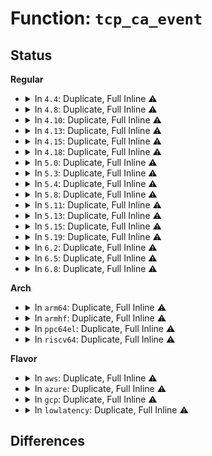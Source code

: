 # Function: <code>tcp_ca_event</code>

## Status
<b>Regular</b>
<ul>
<li>
<details>
<summary>In <code>4.4</code>: Duplicate, Full Inline ⚠️</summary>

**Collision:** Static Duplication

**Inline:** Full

**Transformation:** False

**Instances:**

```
In net/ipv4/tcp_input.c (ffffffff8176a6db)
Location: include/net/tcp.h:927
Inline: True
Inline callers:
  - net/ipv4/tcp_input.c:__tcp_ecn_check_ce
  - net/ipv4/tcp_input.c:__tcp_ecn_check_ce
  - net/ipv4/tcp_input.c:tcp_fastretrans_alert
  - net/ipv4/tcp_input.c:tcp_fastretrans_alert
  - net/ipv4/tcp_input.c:tcp_enter_loss
```
```
In net/ipv4/tcp_output.c (ffffffff81775245)
Location: include/net/tcp.h:927
Inline: True
Inline callers:
  - net/ipv4/tcp_output.c:tcp_cwnd_restart
  - net/ipv4/tcp_output.c:tcp_transmit_skb
  - net/ipv4/tcp_output.c:tcp_send_ack
  - net/ipv4/tcp_output.c:tcp_send_delayed_ack
```
</details>
</li>
<li>
<details>
<summary>In <code>4.8</code>: Duplicate, Full Inline ⚠️</summary>

**Collision:** Static Duplication

**Inline:** Full

**Transformation:** False

**Instances:**

```
In net/ipv4/tcp_input.c (ffffffff817dd1c8)
Location: include/net/tcp.h:944
Inline: True
Inline callers:
  - net/ipv4/tcp_input.c:tcp_fastretrans_alert
  - net/ipv4/tcp_input.c:tcp_fastretrans_alert
  - net/ipv4/tcp_input.c:tcp_enter_loss
  - net/ipv4/tcp_input.c:__tcp_ecn_check_ce
  - net/ipv4/tcp_input.c:__tcp_ecn_check_ce
```
```
In net/ipv4/tcp_output.c (ffffffff817e51b8)
Location: include/net/tcp.h:944
Inline: True
Inline callers:
  - net/ipv4/tcp_output.c:tcp_send_ack
  - net/ipv4/tcp_output.c:tcp_send_delayed_ack
  - net/ipv4/tcp_output.c:tcp_transmit_skb
  - net/ipv4/tcp_output.c:tcp_cwnd_restart
```
</details>
</li>
<li>
<details>
<summary>In <code>4.10</code>: Duplicate, Full Inline ⚠️</summary>

**Collision:** Static Duplication

**Inline:** Full

**Transformation:** False

**Instances:**

```
In net/ipv4/tcp_input.c (ffffffff8180d30c)
Location: include/net/tcp.h:991
Inline: True
Inline callers:
  - net/ipv4/tcp_input.c:tcp_fastretrans_alert
  - net/ipv4/tcp_input.c:tcp_fastretrans_alert
  - net/ipv4/tcp_input.c:tcp_enter_loss
  - net/ipv4/tcp_input.c:__tcp_ecn_check_ce
  - net/ipv4/tcp_input.c:__tcp_ecn_check_ce
```
```
In net/ipv4/tcp_output.c (ffffffff81815648)
Location: include/net/tcp.h:991
Inline: True
Inline callers:
  - net/ipv4/tcp_output.c:tcp_send_ack
  - net/ipv4/tcp_output.c:tcp_send_delayed_ack
  - net/ipv4/tcp_output.c:tcp_transmit_skb
  - net/ipv4/tcp_output.c:tcp_cwnd_restart
```
</details>
</li>
<li>
<details>
<summary>In <code>4.13</code>: Duplicate, Full Inline ⚠️</summary>

**Collision:** Static Duplication

**Inline:** Full

**Transformation:** False

**Instances:**

```
In net/ipv4/tcp_input.c (ffffffff8182e03b)
Location: include/net/tcp.h:1043
Inline: True
Inline callers:
  - net/ipv4/tcp_input.c:tcp_fastretrans_alert
  - net/ipv4/tcp_input.c:tcp_fastretrans_alert
  - net/ipv4/tcp_input.c:tcp_enter_loss
  - net/ipv4/tcp_input.c:__tcp_ecn_check_ce
  - net/ipv4/tcp_input.c:__tcp_ecn_check_ce
```
```
In net/ipv4/tcp_output.c (ffffffff8183725e)
Location: include/net/tcp.h:1043
Inline: True
Inline callers:
  - net/ipv4/tcp_output.c:tcp_send_delayed_ack
  - net/ipv4/tcp_output.c:tcp_transmit_skb
  - net/ipv4/tcp_output.c:tcp_cwnd_restart
```
</details>
</li>
<li>
<details>
<summary>In <code>4.15</code>: Duplicate, Full Inline ⚠️</summary>

**Collision:** Static Duplication

**Inline:** Full

**Transformation:** False

**Instances:**

```
In net/ipv4/tcp_input.c (ffffffff818ace81)
Location: include/net/tcp.h:1045
Inline: True
Inline callers:
  - net/ipv4/tcp_input.c:tcp_fastretrans_alert
  - net/ipv4/tcp_input.c:tcp_fastretrans_alert
  - net/ipv4/tcp_input.c:tcp_enter_loss
  - net/ipv4/tcp_input.c:__tcp_ecn_check_ce
  - net/ipv4/tcp_input.c:__tcp_ecn_check_ce
```
```
In net/ipv4/tcp_output.c (ffffffff818b690e)
Location: include/net/tcp.h:1045
Inline: True
Inline callers:
  - net/ipv4/tcp_output.c:tcp_send_delayed_ack
  - net/ipv4/tcp_output.c:tcp_transmit_skb
  - net/ipv4/tcp_output.c:tcp_cwnd_restart
```
</details>
</li>
<li>
<details>
<summary>In <code>4.18</code>: Duplicate, Full Inline ⚠️</summary>

**Collision:** Static Duplication

**Inline:** Full

**Transformation:** False

**Instances:**

```
In net/ipv4/tcp_input.c (ffffffff819023da)
Location: include/net/tcp.h:1062
Inline: True
Inline callers:
  - net/ipv4/tcp_input.c:tcp_fastretrans_alert
  - net/ipv4/tcp_input.c:tcp_fastretrans_alert
  - net/ipv4/tcp_input.c:tcp_enter_loss
  - net/ipv4/tcp_input.c:__tcp_ecn_check_ce
  - net/ipv4/tcp_input.c:__tcp_ecn_check_ce
```
```
In net/ipv4/tcp_output.c (ffffffff8190826e)
Location: include/net/tcp.h:1062
Inline: True
Inline callers:
  - net/ipv4/tcp_output.c:__tcp_transmit_skb
  - net/ipv4/tcp_output.c:tcp_cwnd_restart
```
</details>
</li>
<li>
<details>
<summary>In <code>5.0</code>: Duplicate, Full Inline ⚠️</summary>

**Collision:** Static Duplication

**Inline:** Full

**Transformation:** False

**Instances:**

```
In net/ipv4/tcp_input.c (ffffffff81930465)
Location: include/net/tcp.h:1102
Inline: True
Inline callers:
  - net/ipv4/tcp_input.c:tcp_fastretrans_alert
  - net/ipv4/tcp_input.c:tcp_fastretrans_alert
  - net/ipv4/tcp_input.c:tcp_enter_loss
  - net/ipv4/tcp_input.c:__tcp_ecn_check_ce
  - net/ipv4/tcp_input.c:__tcp_ecn_check_ce
```
```
In net/ipv4/tcp_output.c (ffffffff81936548)
Location: include/net/tcp.h:1102
Inline: True
Inline callers:
  - net/ipv4/tcp_output.c:__tcp_transmit_skb
  - net/ipv4/tcp_output.c:tcp_cwnd_restart
```
</details>
</li>
<li>
<details>
<summary>In <code>5.3</code>: Duplicate, Full Inline ⚠️</summary>

**Collision:** Static Duplication

**Inline:** Full

**Transformation:** False

**Instances:**

```
In net/ipv4/tcp_input.c (ffffffff819939d8)
Location: include/net/tcp.h:1104
Inline: True
Inline callers:
  - net/ipv4/tcp_input.c:tcp_fastretrans_alert
  - net/ipv4/tcp_input.c:tcp_fastretrans_alert
  - net/ipv4/tcp_input.c:tcp_enter_loss
  - net/ipv4/tcp_input.c:__tcp_ecn_check_ce
  - net/ipv4/tcp_input.c:__tcp_ecn_check_ce
```
```
In net/ipv4/tcp_output.c (ffffffff8199ab39)
Location: include/net/tcp.h:1104
Inline: True
Inline callers:
  - net/ipv4/tcp_output.c:__tcp_transmit_skb
  - net/ipv4/tcp_output.c:tcp_cwnd_restart
```
</details>
</li>
<li>
<details>
<summary>In <code>5.4</code>: Duplicate, Full Inline ⚠️</summary>

**Collision:** Static Duplication

**Inline:** Full

**Transformation:** False

**Instances:**

```
In net/ipv4/tcp_input.c (ffffffff819ca528)
Location: include/net/tcp.h:1125
Inline: True
Inline callers:
  - net/ipv4/tcp_input.c:tcp_fastretrans_alert
  - net/ipv4/tcp_input.c:tcp_fastretrans_alert
  - net/ipv4/tcp_input.c:tcp_enter_loss
  - net/ipv4/tcp_input.c:__tcp_ecn_check_ce
  - net/ipv4/tcp_input.c:__tcp_ecn_check_ce
```
```
In net/ipv4/tcp_output.c (ffffffff819d155a)
Location: include/net/tcp.h:1125
Inline: True
Inline callers:
  - net/ipv4/tcp_output.c:__tcp_transmit_skb
  - net/ipv4/tcp_output.c:tcp_cwnd_restart
```
</details>
</li>
<li>
<details>
<summary>In <code>5.8</code>: Duplicate, Full Inline ⚠️</summary>

**Collision:** Static Duplication

**Inline:** Full

**Transformation:** False

**Instances:**

```
In net/ipv4/tcp_input.c (ffffffff81ab74cd)
Location: include/net/tcp.h:1145
Inline: True
Inline callers:
  - net/ipv4/tcp_input.c:tcp_fastretrans_alert
  - net/ipv4/tcp_input.c:tcp_fastretrans_alert
  - net/ipv4/tcp_input.c:tcp_enter_loss
  - net/ipv4/tcp_input.c:__tcp_ecn_check_ce
  - net/ipv4/tcp_input.c:__tcp_ecn_check_ce
```
```
In net/ipv4/tcp_output.c (ffffffff81abe65d)
Location: include/net/tcp.h:1145
Inline: True
Inline callers:
  - net/ipv4/tcp_output.c:__tcp_transmit_skb
  - net/ipv4/tcp_output.c:tcp_cwnd_restart
```
</details>
</li>
<li>
<details>
<summary>In <code>5.11</code>: Duplicate, Full Inline ⚠️</summary>

**Collision:** Static Duplication

**Inline:** Full

**Transformation:** False

**Instances:**

```
In net/ipv4/tcp_input.c (ffffffff81ac277a)
Location: include/net/tcp.h:1150
Inline: True
Inline callers:
  - net/ipv4/tcp_input.c:tcp_fastretrans_alert
  - net/ipv4/tcp_input.c:tcp_fastretrans_alert
  - net/ipv4/tcp_input.c:tcp_enter_loss
  - net/ipv4/tcp_input.c:__tcp_ecn_check_ce
  - net/ipv4/tcp_input.c:__tcp_ecn_check_ce
```
```
In net/ipv4/tcp_output.c (ffffffff81ac9f7b)
Location: include/net/tcp.h:1150
Inline: True
Inline callers:
  - net/ipv4/tcp_output.c:__tcp_transmit_skb
  - net/ipv4/tcp_output.c:tcp_cwnd_restart
```
</details>
</li>
<li>
<details>
<summary>In <code>5.13</code>: Duplicate, Full Inline ⚠️</summary>

**Collision:** Static Duplication

**Inline:** Full

**Transformation:** False

**Instances:**

```
In net/ipv4/tcp_input.c (ffffffff81aad8a0)
Location: include/net/tcp.h:1142
Inline: True
Inline callers:
  - net/ipv4/tcp_input.c:tcp_fastretrans_alert
  - net/ipv4/tcp_input.c:tcp_fastretrans_alert
  - net/ipv4/tcp_input.c:tcp_enter_loss
  - net/ipv4/tcp_input.c:__tcp_ecn_check_ce
  - net/ipv4/tcp_input.c:__tcp_ecn_check_ce
```
```
In net/ipv4/tcp_output.c (ffffffff81ab4e19)
Location: include/net/tcp.h:1142
Inline: True
Inline callers:
  - net/ipv4/tcp_output.c:__tcp_transmit_skb
  - net/ipv4/tcp_output.c:tcp_cwnd_restart
```
</details>
</li>
<li>
<details>
<summary>In <code>5.15</code>: Duplicate, Full Inline ⚠️</summary>

**Collision:** Static Duplication

**Inline:** Full

**Transformation:** False

**Instances:**

```
In net/ipv4/tcp_input.c (ffffffff81b6a390)
Location: include/net/tcp.h:1135
Inline: True
Inline callers:
  - net/ipv4/tcp_input.c:tcp_fastretrans_alert
  - net/ipv4/tcp_input.c:tcp_fastretrans_alert
  - net/ipv4/tcp_input.c:tcp_enter_loss
  - net/ipv4/tcp_input.c:__tcp_ecn_check_ce
  - net/ipv4/tcp_input.c:__tcp_ecn_check_ce
```
```
In net/ipv4/tcp_output.c (ffffffff81b71dd3)
Location: include/net/tcp.h:1135
Inline: True
Inline callers:
  - net/ipv4/tcp_output.c:__tcp_transmit_skb
  - net/ipv4/tcp_output.c:tcp_cwnd_restart
```
</details>
</li>
<li>
<details>
<summary>In <code>5.19</code>: Duplicate, Full Inline ⚠️</summary>

**Collision:** Static Duplication

**Inline:** Full

**Transformation:** False

**Instances:**

```
In net/ipv4/tcp_input.c (ffffffff81cf9581)
Location: include/net/tcp.h:1145
Inline: True
Inline callers:
  - net/ipv4/tcp_input.c:tcp_fastretrans_alert
  - net/ipv4/tcp_input.c:tcp_fastretrans_alert
  - net/ipv4/tcp_input.c:tcp_enter_loss
  - net/ipv4/tcp_input.c:__tcp_ecn_check_ce
  - net/ipv4/tcp_input.c:__tcp_ecn_check_ce
```
```
In net/ipv4/tcp_output.c (ffffffff81d012b0)
Location: include/net/tcp.h:1145
Inline: True
Inline callers:
  - net/ipv4/tcp_output.c:__tcp_transmit_skb
  - net/ipv4/tcp_output.c:tcp_cwnd_restart
```
</details>
</li>
<li>
<details>
<summary>In <code>6.2</code>: Duplicate, Full Inline ⚠️</summary>

**Collision:** Static Duplication

**Inline:** Full

**Transformation:** False

**Instances:**

```
In net/ipv4/tcp_input.c (ffffffff81ebe040)
Location: include/net/tcp.h:1158
Inline: True
Inline callers:
  - net/ipv4/tcp_input.c:tcp_fastretrans_alert
  - net/ipv4/tcp_input.c:tcp_fastretrans_alert
  - net/ipv4/tcp_input.c:tcp_enter_loss
  - net/ipv4/tcp_input.c:__tcp_ecn_check_ce
  - net/ipv4/tcp_input.c:__tcp_ecn_check_ce
```
```
In net/ipv4/tcp_output.c (ffffffff81ec6410)
Location: include/net/tcp.h:1158
Inline: True
Inline callers:
  - net/ipv4/tcp_output.c:__tcp_transmit_skb
  - net/ipv4/tcp_output.c:tcp_cwnd_restart
```
</details>
</li>
<li>
<details>
<summary>In <code>6.5</code>: Duplicate, Full Inline ⚠️</summary>

**Collision:** Static Duplication

**Inline:** Full

**Transformation:** False

**Instances:**

```
In net/ipv4/tcp_input.c (ffffffff81f1c517)
Location: include/net/tcp.h:1156
Inline: True
Inline callers:
  - net/ipv4/tcp_input.c:tcp_fastretrans_alert
  - net/ipv4/tcp_input.c:tcp_fastretrans_alert
  - net/ipv4/tcp_input.c:tcp_enter_loss
  - net/ipv4/tcp_input.c:__tcp_ecn_check_ce
  - net/ipv4/tcp_input.c:__tcp_ecn_check_ce
```
```
In net/ipv4/tcp_output.c (ffffffff81f24b4a)
Location: include/net/tcp.h:1156
Inline: True
Inline callers:
  - net/ipv4/tcp_output.c:__tcp_transmit_skb
  - net/ipv4/tcp_output.c:tcp_cwnd_restart
```
</details>
</li>
<li>
<details>
<summary>In <code>6.8</code>: Duplicate, Full Inline ⚠️</summary>

**Collision:** Static Duplication

**Inline:** Full

**Transformation:** False

**Instances:**

```
In net/ipv4/tcp_input.c (ffffffff81fe0d68)
Location: include/net/tcp.h:1193
Inline: True
Inline callers:
  - net/ipv4/tcp_input.c:tcp_fastretrans_alert
  - net/ipv4/tcp_input.c:tcp_fastretrans_alert
  - net/ipv4/tcp_input.c:tcp_enter_loss
  - net/ipv4/tcp_input.c:__tcp_ecn_check_ce
  - net/ipv4/tcp_input.c:__tcp_ecn_check_ce
```
```
In net/ipv4/tcp_output.c (ffffffff81fe9318)
Location: include/net/tcp.h:1193
Inline: True
Inline callers:
  - net/ipv4/tcp_output.c:__tcp_transmit_skb
  - net/ipv4/tcp_output.c:tcp_cwnd_restart
```
</details>
</li>
</ul>
<b>Arch</b>
<ul>
<li>
<details>
<summary>In <code>arm64</code>: Duplicate, Full Inline ⚠️</summary>

**Collision:** Static Duplication

**Inline:** Full

**Transformation:** False

**Instances:**

```
In net/ipv4/tcp_input.c (ffff800010c7d290)
Location: include/net/tcp.h:1125
Inline: True
Inline callers:
  - net/ipv4/tcp_input.c:tcp_fastretrans_alert
  - net/ipv4/tcp_input.c:tcp_fastretrans_alert
  - net/ipv4/tcp_input.c:tcp_enter_loss
  - net/ipv4/tcp_input.c:__tcp_ecn_check_ce
  - net/ipv4/tcp_input.c:__tcp_ecn_check_ce
```
```
In net/ipv4/tcp_output.c (ffff800010c8413c)
Location: include/net/tcp.h:1125
Inline: True
Inline callers:
  - net/ipv4/tcp_output.c:__tcp_transmit_skb
  - net/ipv4/tcp_output.c:tcp_cwnd_restart
```
</details>
</li>
<li>
<details>
<summary>In <code>armhf</code>: Duplicate, Full Inline ⚠️</summary>

**Collision:** Static Duplication

**Inline:** Full

**Transformation:** False

**Instances:**

```
In net/ipv4/tcp_input.c (c0d8c360)
Location: include/net/tcp.h:1125
Inline: True
Inline callers:
  - net/ipv4/tcp_input.c:tcp_fastretrans_alert
  - net/ipv4/tcp_input.c:tcp_fastretrans_alert
  - net/ipv4/tcp_input.c:tcp_enter_loss
  - net/ipv4/tcp_input.c:__tcp_ecn_check_ce
  - net/ipv4/tcp_input.c:__tcp_ecn_check_ce
```
```
In net/ipv4/tcp_output.c (c0d93418)
Location: include/net/tcp.h:1125
Inline: True
Inline callers:
  - net/ipv4/tcp_output.c:__tcp_transmit_skb
  - net/ipv4/tcp_output.c:tcp_cwnd_restart
```
</details>
</li>
<li>
<details>
<summary>In <code>ppc64el</code>: Duplicate, Full Inline ⚠️</summary>

**Collision:** Static Duplication

**Inline:** Full

**Transformation:** False

**Instances:**

```
In net/ipv4/tcp_input.c (c000000000d871f4)
Location: include/net/tcp.h:1125
Inline: True
Inline callers:
  - net/ipv4/tcp_input.c:tcp_fastretrans_alert
  - net/ipv4/tcp_input.c:tcp_fastretrans_alert
  - net/ipv4/tcp_input.c:tcp_enter_loss
  - net/ipv4/tcp_input.c:__tcp_ecn_check_ce
  - net/ipv4/tcp_input.c:__tcp_ecn_check_ce
```
```
In net/ipv4/tcp_output.c (c000000000d8f974)
Location: include/net/tcp.h:1125
Inline: True
Inline callers:
  - net/ipv4/tcp_output.c:__tcp_transmit_skb
  - net/ipv4/tcp_output.c:tcp_cwnd_restart
```
</details>
</li>
<li>
<details>
<summary>In <code>riscv64</code>: Duplicate, Full Inline ⚠️</summary>

**Collision:** Static Duplication

**Inline:** Full

**Transformation:** False

**Instances:**

```
In net/ipv4/tcp_input.c (ffffffe0007dfa78)
Location: include/net/tcp.h:1125
Inline: True
Inline callers:
  - net/ipv4/tcp_input.c:tcp_fastretrans_alert
  - net/ipv4/tcp_input.c:tcp_fastretrans_alert
  - net/ipv4/tcp_input.c:tcp_enter_loss
  - net/ipv4/tcp_input.c:__tcp_ecn_check_ce
  - net/ipv4/tcp_input.c:__tcp_ecn_check_ce
```
```
In net/ipv4/tcp_output.c (ffffffe0007e5c38)
Location: include/net/tcp.h:1125
Inline: True
Inline callers:
  - net/ipv4/tcp_output.c:__tcp_transmit_skb
  - net/ipv4/tcp_output.c:tcp_cwnd_restart
```
</details>
</li>
</ul>
<b>Flavor</b>
<ul>
<li>
<details>
<summary>In <code>aws</code>: Duplicate, Full Inline ⚠️</summary>

**Collision:** Static Duplication

**Inline:** Full

**Transformation:** False

**Instances:**

```
In net/ipv4/tcp_input.c (ffffffff8196a398)
Location: include/net/tcp.h:1125
Inline: True
Inline callers:
  - net/ipv4/tcp_input.c:tcp_fastretrans_alert
  - net/ipv4/tcp_input.c:tcp_fastretrans_alert
  - net/ipv4/tcp_input.c:tcp_enter_loss
  - net/ipv4/tcp_input.c:__tcp_ecn_check_ce
  - net/ipv4/tcp_input.c:__tcp_ecn_check_ce
```
```
In net/ipv4/tcp_output.c (ffffffff819713ca)
Location: include/net/tcp.h:1125
Inline: True
Inline callers:
  - net/ipv4/tcp_output.c:__tcp_transmit_skb
  - net/ipv4/tcp_output.c:tcp_cwnd_restart
```
</details>
</li>
<li>
<details>
<summary>In <code>azure</code>: Duplicate, Full Inline ⚠️</summary>

**Collision:** Static Duplication

**Inline:** Full

**Transformation:** False

**Instances:**

```
In net/ipv4/tcp_input.c (ffffffff81923e88)
Location: include/net/tcp.h:1125
Inline: True
Inline callers:
  - net/ipv4/tcp_input.c:tcp_fastretrans_alert
  - net/ipv4/tcp_input.c:tcp_fastretrans_alert
  - net/ipv4/tcp_input.c:tcp_enter_loss
  - net/ipv4/tcp_input.c:__tcp_ecn_check_ce
  - net/ipv4/tcp_input.c:__tcp_ecn_check_ce
```
```
In net/ipv4/tcp_output.c (ffffffff8192ae9a)
Location: include/net/tcp.h:1125
Inline: True
Inline callers:
  - net/ipv4/tcp_output.c:__tcp_transmit_skb
  - net/ipv4/tcp_output.c:tcp_cwnd_restart
```
</details>
</li>
<li>
<details>
<summary>In <code>gcp</code>: Duplicate, Full Inline ⚠️</summary>

**Collision:** Static Duplication

**Inline:** Full

**Transformation:** False

**Instances:**

```
In net/ipv4/tcp_input.c (ffffffff819d4b68)
Location: include/net/tcp.h:1125
Inline: True
Inline callers:
  - net/ipv4/tcp_input.c:tcp_fastretrans_alert
  - net/ipv4/tcp_input.c:tcp_fastretrans_alert
  - net/ipv4/tcp_input.c:tcp_enter_loss
  - net/ipv4/tcp_input.c:__tcp_ecn_check_ce
  - net/ipv4/tcp_input.c:__tcp_ecn_check_ce
```
```
In net/ipv4/tcp_output.c (ffffffff819dbb9a)
Location: include/net/tcp.h:1125
Inline: True
Inline callers:
  - net/ipv4/tcp_output.c:__tcp_transmit_skb
  - net/ipv4/tcp_output.c:tcp_cwnd_restart
```
</details>
</li>
<li>
<details>
<summary>In <code>lowlatency</code>: Duplicate, Full Inline ⚠️</summary>

**Collision:** Static Duplication

**Inline:** Full

**Transformation:** False

**Instances:**

```
In net/ipv4/tcp_input.c (ffffffff819de748)
Location: include/net/tcp.h:1125
Inline: True
Inline callers:
  - net/ipv4/tcp_input.c:tcp_fastretrans_alert
  - net/ipv4/tcp_input.c:tcp_fastretrans_alert
  - net/ipv4/tcp_input.c:tcp_enter_loss
  - net/ipv4/tcp_input.c:__tcp_ecn_check_ce
  - net/ipv4/tcp_input.c:__tcp_ecn_check_ce
```
```
In net/ipv4/tcp_output.c (ffffffff819e581a)
Location: include/net/tcp.h:1125
Inline: True
Inline callers:
  - net/ipv4/tcp_output.c:__tcp_transmit_skb
  - net/ipv4/tcp_output.c:tcp_cwnd_restart
```
</details>
</li>
</ul>

## Differences

